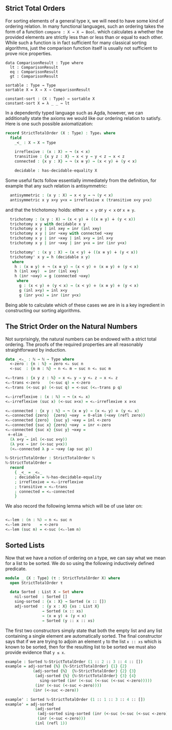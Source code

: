 <!--
```agda
{-# OPTIONS --without-K --safe #-}

module strict-total-order where

open import prelude
open import decidability
open import natural-numbers-functions
open import List-functions
```
-->

## Strict Total Orders

For sorting elements of a general type `X`, we will need to have some
kind of ordering relation.  In many functional languages, such an
ordering takes the form of a function `compare : X → X → Bool`.  which
calculates a whether the provided elements are strictly less than or
less than or equal to each other.  While such a function is in fact
sufficient for many classical sorting algorithms, just the comparison
function itself is usually not sufficient to prove nice properties.

```agdacode
data ComparisonResult : Type where
  lt : ComparisonResult
  eq : ComparisonResult
  gt : ComparisonResult

sortable : Type → Type
sortable X = X → X → ComparisonResult

constant-sort : (X : Type) → sortable X
constant-sort X = λ _ _ → lt
```

In a dependently typed language such as Agda, however, we can additionally
state the axioms we would like our ordering relation to satisfy.  Here is
one such possible axiomatization:

```agda
record StrictTotalOrder (X : Type) : Type₁ where
  field
    _<_ : X → X → Type

    irreflexive : (x : X) → ¬ (x < x)
    transitive : {x y z : X} → x < y → y < z → x < z
    connected : {x y : X} → ¬ (x ≡ y) → (x < y) ∔ (y < x)

    decidable : has-decidable-equality X
```

Some useful facts follow essentially immediately from the definition,
for example that any such relation is antisymmetric:

```agda
  antisymmetric : (x y : X) → x < y → ¬ (y < x)
  antisymmetric x y x<y y<x = irreflexive x (transitive x<y y<x)
```

and that the trichotomoy holds: either `x < y` or `y < x` or `x ≡ y`.

```agda
  trichotomy : (x y : X) → (x < y) ∔ ((x ≡ y) ∔ (y < x))
  trichotomy x y with decidable x y
  trichotomy x y | inl x≡y = inr (inl x≡y)
  trichotomy x y | inr ¬x≡y with connected ¬x≡y
  trichotomy x y | inr ¬x≡y | inl x<y = inl x<y
  trichotomy x y | inr ¬x≡y | inr y<x = inr (inr y<x)

  trichotomy' : (x y : X) → (x < y) ∔ ((x ≡ y) ∔ (y < x))
  trichotomy' x y = h (decidable x y)
   where
    h : (x ≡ y) ∔ ¬ (x ≡ y) → (x < y) ∔ (x ≡ y) ∔ (y < x)
    h (inl x≡y)  = inr (inl x≡y)
    h (inr ¬x≡y) = g (connected ¬x≡y)
     where
      g : (x < y) ∔ (y < x) → (x < y) ∔ (x ≡ y) ∔ (y < x)
      g (inl x<y) = inl x<y
      g (inr y<x) = inr (inr y<x)
```

Being able to calculate which of these cases we are in is a key
ingredient in constructing our sorting algorithms.

## The Strict Order on the Natural Numbers

Not surprisingly, the natural numbers can be endowed with a strict
total ordering.  The proofs of the required properties are all
reasonably straightforward by induction.

```agda
data _<ₙ_ : ℕ → ℕ → Type where
  <-zero : {n : ℕ} → zero <ₙ suc n
  <-suc  : {n m : ℕ} → n <ₙ m → suc n <ₙ suc m

<ₙ-trans : {x y z : ℕ} → x <ₙ y → y <ₙ z → x <ₙ z
<ₙ-trans <-zero    (<-suc q) = <-zero
<ₙ-trans (<-suc p) (<-suc q) = <-suc (<ₙ-trans p q)

<ₙ-irreflexive : (x : ℕ) → ¬ (x <ₙ x)
<ₙ-irreflexive (suc x) (<-suc x<x) = <ₙ-irreflexive x x<x

<ₙ-connected : {x y : ℕ} → ¬ (x ≡ y) → (x <ₙ y) ∔ (y <ₙ x)
<ₙ-connected {zero}  {zero} ¬x≡y  = 𝟘-elim (¬x≡y (refl zero))
<ₙ-connected {zero}  {suc y} ¬x≡y = inl <-zero
<ₙ-connected {suc x} {zero} ¬x≡y  = inr <-zero
<ₙ-connected {suc x} {suc y} ¬x≡y =
 ∔-elim _
  (λ x<y → inl (<-suc x<y))
  (λ y<x → inr (<-suc y<x))
  (<ₙ-connected λ p → ¬x≡y (ap suc p))

ℕ-StrictTotalOrder : StrictTotalOrder ℕ
ℕ-StrictTotalOrder =
  record
    { _<_ = _<ₙ_
    ; decidable = ℕ-has-decidable-equality
    ; irreflexive = <ₙ-irreflexive
    ; transitive = <ₙ-trans
    ; connected = <ₙ-connected
    }
```
We also record the following lemma which will be of use later on:

```agda

<ₙ-lem : (n : ℕ) → n <ₙ suc n
<ₙ-lem zero    = <-zero
<ₙ-lem (suc n) = <-suc (<ₙ-lem n)

```

## Sorted Lists

Now that we have a notion of ordering on a type, we can say what we mean
for a list to be sorted.  We do so using the following inductively
defined predicate.

```agda
module _ {X : Type} (τ : StrictTotalOrder X) where
  open StrictTotalOrder τ

  data Sorted : List X → Set where
    nil-sorted  : Sorted []
    sing-sorted : {x : X} → Sorted (x :: [])
    adj-sorted  : {y x : X} {xs : List X}
                → Sorted (x :: xs)
                → (x ≡ y) ∔ (y < x)
                → Sorted (y :: x :: xs)
```

The first two constructors simply state that both the empty list and
any list containing a single element are automatically sorted.  The
final constructor says that if we are trying to adjoin an element `y`
to the list `x :: xs` which is known to be sorted, then for the
resulting list to be sorted we must also provide evidence that `y ≤ x`.

```agda
example : Sorted ℕ-StrictTotalOrder (1 :: 2 :: 3 :: 4 :: [])
example = adj-sorted {ℕ} {ℕ-StrictTotalOrder} {1} {2}
            (adj-sorted {ℕ}  {ℕ-StrictTotalOrder} {2} {3}
             (adj-sorted {ℕ} {ℕ-StrictTotalOrder} {3} {4}
               sing-sorted (inr (<-suc (<-suc (<-suc <-zero)))))
             (inr (<-suc (<-suc <-zero))))
            (inr (<-suc <-zero))

example' : Sorted ℕ-StrictTotalOrder (1 :: 1 :: 3 :: 4 :: [])
example' = adj-sorted
             (adj-sorted
              (adj-sorted sing-sorted (inr (<-suc (<-suc (<-suc <-zero)))))
              (inr (<-suc <-zero)))
             (inl (refl 1))
```
